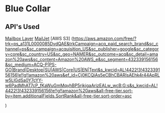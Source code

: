 # Blue Collar


## API's Used 

[Mailbox Layer](https://mailboxlayer.com/)
[MailJet](https://www.mailjet.com/)
[AWS S3] (https://aws.amazon.com/free/?trk=ps_a131L0000085DvdQAE&trkCampaign=acq_paid_search_brand&sc_channel=ps&sc_campaign=acquisition_US&sc_publisher=google&sc_category=core&sc_country=US&sc_geo=NAMER&sc_outcome=acq&sc_detail=amazon%20aws&sc_content=Amazon%20AWS_e&sc_segment=432339156156&sc_medium=ACQ-P|PS-GO|Brand|Desktop|SU|AWS|Core|US|EN|Text&s_kwcid=AL!4422!3!432339156156!e!!g!!amazon%20aws&ef_id=Cj0KCQiAs5eCBhCBARIsAEhk4r44ApRLw5LlGdSa0Y7cYY-w6PadMhAT7cP_fKaWuGmMqyhBP5rjkjgaArizEALw_wcB:G:s&s_kwcid=AL!4422!3!432339156156!e!!g!!amazon%20aws&all-free-tier.sort-by=item.additionalFields.SortRank&all-free-tier.sort-order=asc

)
